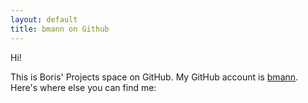 ```yaml
---
layout: default
title: bmann on Github
---
```

Hi!

This is Boris' Projects space on GitHub. My GitHub account is [bmann](http://github.com/bmann). Here's where else you can find me: 



